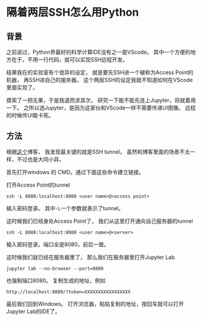 # 隔着两层SSH怎么用Python

## 背景

之前说过，Python界最好的科学计算IDE没有之一是VScode。
其中一个方便的地方在于，不用一行代码，就可以实现SSH远程开发。

结果我在的实验室有个诡异的设定，
就是要先SSH进一个被称为Access Point的机器，
再SSH进自己的服务器。
这个两层SSH的设定我就不知道如何在VScode里面实现了。

摸索了一把无果，于是我退而求其次，
研究一下能不能先连上Jupyter，将就着用一下。
之所以选Jupyter，是因为这家伙和VScode一样不需要传递UI图像。
远程的时候传UI能卡死。

## 方法

根据[这个](https://fizzylogic.nl/2017/11/06/edit-jupyter-notebooks-over-ssh/)博客，
我发现最关键的就是SSH tunnel。
虽然和博客里面的场景不太一样，不过也是大同小异。

首先打开windows 的 CMD。通过下面这些命令建立链接。

打开Access Point的tunnel
```
ssh -L 8080:localhost:8080 <user name>@<access point>
```
输入密码登录。
其中```-L```一个参数就表示了tunnel。

这时候我们已经身处Access Point了，
我们从这里打开通向自己服务器的tunnel
```
ssh -L 8080:localhost:8080 <user name>@<server>
```
输入密码登录。端口全是8080，前后一致。

这时候我们就已经在服务器里了，
那么我们在服务器里打开Jupyter Lab
```
jupyter lab --no-browser --port=8080
```
也强制端口8080。
复制生成的地址，例如
```
http://localhost:8080/?token=XXXXXXXXXXXXXXXXX
```

最后我们回到Windows。
打开浏览器，粘贴复制的地址，按回车就可以打开Jupyter Lab的IDE了。